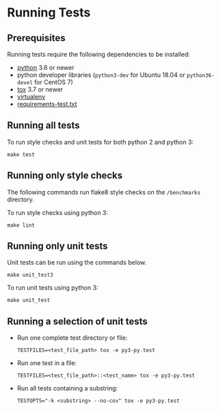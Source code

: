 # Running Tests

## Prerequisites

Running tests require the following dependencies to be installed:
* [python](https://www.python.org/downloads/) 3.6 or newer
* python developer libraries (`python3-dev` for Ubuntu 18.04 or `python36-devel` for CentOS 7)
* [tox](https://tox.readthedocs.io/en/latest/install.html) 3.7 or newer
* [virtualenv](https://virtualenv.pypa.io)
* [requirements-test.txt](../requirements-test.txt)

## Running all tests

To run style checks and unit tests for both python 2 and python 3:

```
make test
```

## Running only style checks

The following commands run flake8 style checks on the `/benchmarks` directory.

To run style checks using python 3:
```
make lint
```

## Running only unit tests

Unit tests can be run using the commands below.

```
make unit_test3
```

To run unit tests using python 3:
```
make unit_test
```

## Running a selection of unit tests

- Run one complete test directory or file:
  ```
  TESTFILES=<test_file_path> tox -e py3-py.test
  ```
- Run one test in a file:
  ```
  TESTFILES=<test_file_path>::<test_name> tox -e py3-py.test
  ```
- Run all tests containing a substring:
  ```
  TESTOPTS="-k <substring> --no-cov" tox -e py3-py.test
  ```
